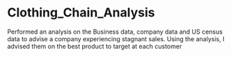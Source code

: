 # Clothing_Chain_Analysis
Performed an analysis on the Business data, company data and US census data to advise a company experiencing stagnant sales. Using the analysis, I advised them on the best product to target at each customer
